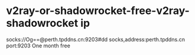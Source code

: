 # v2ray-or-shadowrocket-free-v2ray-shadowrocket ip
socks://Og==@perth.tpddns.cn:9203#dd
socks,address:perth.tpddns.cn
port:9203
One month free
